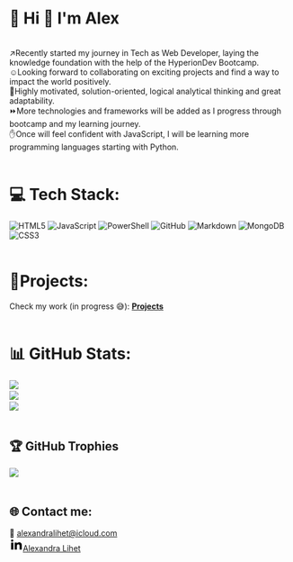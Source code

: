 # 💫 Hi 👋 I'm Alex
<br>
↗️Recently started my journey in Tech as Web Developer, laying the knowledge foundation with the help of the HyperionDev Bootcamp. <br>☺️Looking forward to collaborating on exciting projects and find a way to impact the world positively.<br>🌟Highly motivated, solution-oriented, logical analytical thinking and great adaptability.<br> ⏩More technologies and frameworks will be added as I progress through bootcamp and my learning journey. <br>✋Once will feel confident with JavaScript, I will be learning more programming languages starting with Python. <br><br>

# 💻 Tech Stack:
![HTML5](https://img.shields.io/badge/html5-%23E34F26.svg?style=for-the-badge&logo=html5&logoColor=white) ![JavaScript](https://img.shields.io/badge/javascript-%23323330.svg?style=for-the-badge&logo=javascript&logoColor=%23F7DF1E) ![PowerShell](https://img.shields.io/badge/PowerShell-%235391FE.svg?style=for-the-badge&logo=powershell&logoColor=white) ![GitHub](https://img.shields.io/badge/github-%23121011.svg?style=for-the-badge&logo=github&logoColor=white) ![Markdown](https://img.shields.io/badge/markdown-%23000000.svg?style=for-the-badge&logo=markdown&logoColor=white) ![MongoDB](https://img.shields.io/badge/MongoDB-%234ea94b.svg?style=for-the-badge&logo=mongodb&logoColor=white) ![CSS3](https://img.shields.io/badge/css3-%231572B6.svg?style=for-the-badge&logo=css3&logoColor=white) <br><br>

# 📂Projects:
Check my work (in progress 😅): **[Projects](https://github.com/Alexa-dot229/byb_project)** <br><br>

# 📊 GitHub Stats:
![](https://github-readme-stats.vercel.app/api?username=Alexa-dot229&theme=dark&hide_border=false&include_all_commits=false&count_private=false)<br/>
![](https://github-readme-streak-stats.herokuapp.com/?user=Alexa-dot229&theme=dark&hide_border=false)<br/>
![](https://github-readme-stats.vercel.app/api/top-langs/?username=Alexa-dot229&theme=dark&hide_border=false&include_all_commits=false&count_private=false&layout=compact)<br><br>

## 🏆 GitHub Trophies
![](https://github-profile-trophy.vercel.app/?username=Alexa-dot229&theme=radical&no-frame=false&no-bg=true&margin-w=4) <br><br>

## 🌐 Contact me:
📧 alexandralihet@icloud.com <br>
![LinkedIn badge](https://github.com/Alexa-dot229/Alexa-dot229/blob/5a05dd98c60e4a547e882f202212c35944ddef83/linkedin-fill.png)[Alexandra Lihet](https://www.linkedin.com/in/alexandra-lihet-0a87811a6?utm_source=share&utm_campaign=share_via&utm_content=profile&utm_medium=ios_app) <br>


